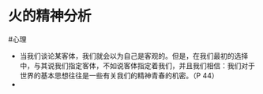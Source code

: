 # 火的精神分析

#心理 

- 当我们谈论某客体，我们就会以为自己是客观的。但是，在我们最初的选择中，与其说我们指定客体，不如说客体指定着我们，并且我们相信：我们对于世界的基本思想往往是一些有关我们的精神青春的机密。（P 44）
- 




